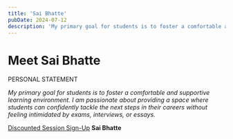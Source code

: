 ```yaml
---
title: 'Sai Bhatte'
pubDate: 2024-07-12
description: 'My primary goal for students is to foster a comfortable and supportive learning environment. I am passionate about providing a space where students can con.'
---
```


# Meet Sai Bhatte

PERSONAL STATEMENT

_My primary goal for students is to foster a comfortable and supportive learning environment. I am passionate about providing a space where students can confidently tackle the next steps in their careers without feeling intimidated by exams, interviews, or essays._

[Discounted Session Sign-Up](/purchase-discounted-session/)
**Sai Bhatte**
